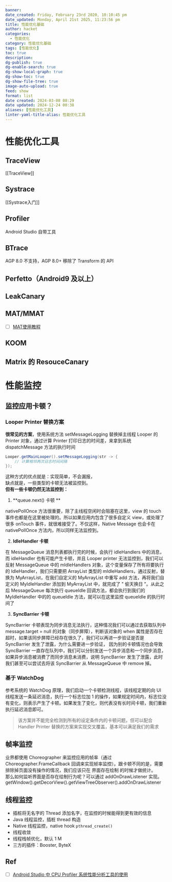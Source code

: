 ```yaml
---
banner: 
date_created: Friday, February 23rd 2020, 10:10:45 pm
date_updated: Monday, April 21st 2025, 11:23:56 pm
title: 性能优化基础
author: hacket
categories:
  - 性能优化
category: 性能优化基础
tags: [性能优化]
toc: true
description: 
dg-publish: true
dg-enable-search: true
dg-show-local-graph: true
dg-show-toc: true
dg-show-file-tree: true
image-auto-upload: true
feed: show
format: list
date created: 2024-03-08 08:29
date updated: 2024-12-24 00:38
aliases: [性能优化工具]
linter-yaml-title-alias: 性能优化工具
---
```


# 性能优化工具

## TraceView

[[TraceView]]

## Systrace

[[Systrace入门]]

## Profiler

Android Studio 自带工具

## BTrace

AGP 8.0 不支持，AGP 8.0+ 移除了 Transform 的 API

## Perfetto（Android9 及以上）

## LeakCanary

## MAT/MMAT

- [ ] [MAT使用教程](https://blog.csdn.net/itomge/article/details/48719527)

## KOOM

## Matrix 的 ResouceCanary

# 性能监控

## 监控应用卡顿？

### Looper Printer 替换方案

**很常见的方案**，使用系统方法 setMessageLogging 替换掉主线程 Looper 的 Printer 对象，通过计算 Printer 打印日志的时间差，来拿到系统 dispatchMessage 方法的执行时间

```java
Looper.getMainLooper().setMessageLogging(str -> {
    // 计算相邻两次日志时间间隔
});
```

这种方式的优点就是：实现简单，不会漏报，<br />缺点就是，一些类型的卡顿无法被监控到。<br />**但有一些卡顿仍然无法监控到：**

1. **queue.next() 卡顿 **

nativePollOnce 方法很重要，除了主线程空闲时会阻塞在这里，view 的 touch 事件也都是在这里被处理的。所以如果应用内包含了很多自定义 view，或处理了很多 onTouch 事件，就很难接受了。不仅这样，Native Message 也会卡在 nativePollOnce 方法内，所以同样无法监控到。

2. **IdleHandler 卡顿**

在 MessageQueue 消息列表都执行完的时候，会执行 idleHandlers 中的消息，而 idleHandler 也有可能产生卡顿，并且 Looper printer 无法监控到，我们可以反射 MessageQueue 中的 mIdleHandlers 对象，这个变量保存了所有将要执行的 IdleHandler，我们只需要把 ArrayList 类型的 mIdleHandlers，通过反射，替换为 MyArrayList，在我们自定义的 MyArrayList 中重写 add 方法，再将我们自定义的 MyIdleHandler 添加到 MyArrayList 中，就完成了 " 偷天换日 "。从此之后 MessageQueue 每次执行 queueIdle 回调方法，都会执行到我们的 MyIdleHandler 中的的 queueIdle 方法，就可以在这里监控 queueIdle 的执行时间了

3. **SyncBarrier 卡顿**

SyncBarrier 卡顿表现为同步消息无法执行，这种情况我们可以通过去获取队列中 message.target = null 的对象（同步屏障），判断该对象的 when 属性是否存在超时，如果该同步屏障已经存在很久了，我们可以再进一步验证是否是 SyncBarrier 发生了泄露，为什么需要进一步验证， 因为别的卡顿情况也会导致 SyncBarrier 一直存在队列中，我们可以分别发送一个异步消息和一个同步消息，如果异步消息被消费了而同步消息未消费，说明 SyncBarrier 发生了泄露，此时我们甚至可以尝试去将该 SyncBarrier 从 MessageQueue 中 remove 掉。

### 基于 WatchDog

参考系统的 WatchDog 原理，我们启动一个卡顿检测线程，该线程定期的向 UI 线程发送一条延迟消息，执行一个标志位加 1 的操作，如果规定时间内，标志位没有变化，则表示产生了卡顿。如果发生了变化，则代表没有长时间卡顿，我们重新执行延迟消息即可。

> 该方案并不能完全检测到所有的设定条件内的卡顿问题，但可以配合 Handler Printer 替换的方案来实现交叉覆盖，基本可以满足我们的需求

## 帧率监控

业界都使用 Choreographer 来监控应用的帧率（通过 Choreographer.FrameCallback 回调来实现帧率监控）。跟卡顿不同的是，需要排除掉页面没有操作的情况，我们应该只在 界面存在绘制 的时候才做统计。<br />那么如何监听界面是否存在绘制行为呢？可以通过 addOnDrawListener 实现。<br />getWindow().getDecorView().getViewTreeObserver().addOnDrawListener

## 线程监控

- 插桩将无名字的 Thread 添加名字，在监控的时候能得到更有效的信息
- Java 线程监控，插桩 thread 构造
- Native 线程监控，native hook `pthread_create()`
- 线程收敛
- 线程栈帧优化，默认 1 M
- 三方的插件：Booster, ByteX

## Ref

- [ ] [Android Studio 中 CPU Profiler 系统性能分析工具的使用](https://juejin.cn/post/7098548053136637983)
